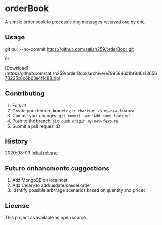 # orderBook

A simple order book to process string messages received one by one.

## Usage

git pull --no-commit https://github.com/satish259/orderBook.git

or

[Download] (https://github.com/satish259/orderBook/archive/e799584601bf9d6e1365673225c8c6b63a4f1c88.zip)

## Contributing

1. Fork it!
2. Create your feature branch: `git checkout -b my-new-feature`
3. Commit your changes: `git commit -am 'Add some feature'`
4. Push to the branch: `git push origin my-new-feature`
5. Submit a pull request :D

## History
2020-08-03 [Initial release](https://github.com/satish259/orderBook/commit/e799584601bf9d6e1365673225c8c6b63a4f1c88)

## Future enhancments suggestions
1) Add MongoDB on localhost 
2) Add Celery to add/update/cancel order
3) Identify possible arbitrage scenarios based on quantity and priced

## License

This project as available as open source.
